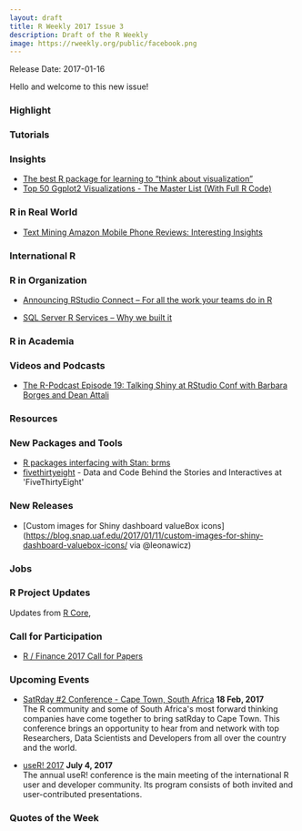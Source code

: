 ```yaml
---
layout: draft
title: R Weekly 2017 Issue 3
description: Draft of the R Weekly
image: https://rweekly.org/public/facebook.png
---
```


Release Date: 2017-01-16

Hello and welcome to this new issue!

### Highlight



### Tutorials



### Insights

+ [The best R package for learning to “think about visualization”](http://sharpsightlabs.com/blog/r-package-think-about-visualization/)
+ [Top 50 Ggplot2 Visualizations - The Master List (With Full R Code)](http://r-statistics.co/Top50-Ggplot2-Visualizations-MasterList-R-Code.html)

### R in Real World

+ [Text Mining Amazon Mobile Phone Reviews: Interesting Insights](http://www.kdnuggets.com/2017/01/data-mining-amazon-mobile-phone-reviews-interesting-insights.html)

### International R



### R in Organization

+ [Announcing RStudio Connect – For all the work your teams do in R](https://blog.rstudio.org/2017/01/10/announcing-rstudio-connect-for-all-the-work-your-teams-do-in-r/)

+ [SQL Server R Services – Why we built it](https://blogs.msdn.microsoft.com/sqlserverstorageengine/2017/01/10/sql-server-r-services-why-did-we-build-it/)

### R in Academia 



### Videos and Podcasts

+ [The R-Podcast Episode 19: Talking Shiny at RStudio Conf with Barbara Borges and Dean Attali](http://www.r-podcast.org/posts/the-r-podcast-episode-19-talking-shiny-at-rstudio-conf-with-barbara-borges-and-dean-attali.html)

### Resources




### New Packages and Tools

+ [R packages interfacing with Stan: brms](http://andrewgelman.com/2017/01/10/r-packages-interfacing-stan-brms/)
+ [fivethirtyeight](https://github.com/rudeboybert/fivethirtyeight) - Data and Code Behind the Stories and Interactives at 'FiveThirtyEight'


### New Releases

+ [Custom images for Shiny dashboard valueBox icons](https://blog.snap.uaf.edu/2017/01/11/custom-images-for-shiny-dashboard-valuebox-icons/ via @leonawicz)


### Jobs




### R Project Updates

Updates from [R Core](http://developer.r-project.org/blosxom.cgi/R-devel/NEWS), 




### Call for Participation

+ [R / Finance 2017 Call for Papers](http://dirk.eddelbuettel.com/blog/2017/01/11/#r_finance_2017_cfp)

### Upcoming Events

+ [SatRday #2 Conference - Cape Town, South Africa](http://capetown2017.satrdays.org/) **18 Feb, 2017** <br />
The R community and some of South Africa's most forward thinking companies have come together to bring satRday to Cape Town. This conference brings an opportunity to hear from and network with top Researchers, Data Scientists and Developers from all over the country and the world. 

+ [useR! 2017](http://user2017.brussels/) **July 4, 2017** <br />
The annual useR! conference is the main meeting of the international R user and developer community. Its program consists of both invited and user-contributed presentations.

### Quotes of the Week
